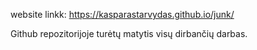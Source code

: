 website linkk: https://kasparastarvydas.github.io/junk/

Github repozitorijoje turėtų matytis visų dirbančių darbas.
